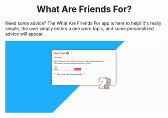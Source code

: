 <h1 align='center'> What Are Friends For?</h2>

Need some advice? The What Are Friends For app is here to help! It's really simple, the user simply enters a one word topic, and some personalized advice will appear. 

<p align='center'>
<img width=800px src="https://github.com/Dex-theDev/WhatAreFriendsFor/blob/main/friendpage.gif?raw=true">
  </p>
